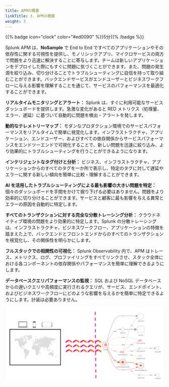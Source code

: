 ```yaml
---
title: APMの概要
linkTitle: 3. APMの概要
weight: 3
---
```


{{% badge icon="clock" color="#ed0090" %}}5分{{% /badge %}}

Splunk APM は、**NoSample** で End to End ですべてのアプリケーションやその依存性に関する可視性を提供し、モノリシックアプリ、マイクロサービスの両方で問題をより迅速に解決することに寄与します。チームは新しいアプリケーションをデプロイした際にもすぐに問題に気づくことができます。また、問題の発生源を絞り込み、切り分けることでトラブルシューティングに自信を持って取り組むことができます。バックエンドサービスがエンドユーザーとビジネスワークフローに与える影響を理解することを通じて、サービスのパフォーマンスを最適化することができます。

**リアルタイムモニタリングとアラート：** Splunk は、すぐに利用可能なサービスダッシュボードを提供します。急激な変化があると RED メトリクス（処理量、エラー、遅延）に基づいて自動的に問題を検出・アラートを発します。


**動的なテレメトリーマップ：** モダンなプロダクション環境でのサービスパフォーマンスをリアルタイムで簡単に視覚化します。インフラストラクチャ、アプリケーション、エンドユーザー、およびすべての依存関係からサービスパフォーマンスをエンドツーエンドで可視化することで、新しい問題を迅速に絞り込み、より効果的にトラブルシューティングを行うことができるようになります。


**インテリジェントなタグ付けと分析：** ビジネス、インフラストラクチャ、アプリケーションからのすべてのタグを一か所で表示し、特定のタグに対して遅延やエラーに関する新しい傾向を簡単に比較・理解することができます。


**AI を活用したトラブルシューティングによる最も影響の大きい問題を特定：** 個々のダッシュボードを手間をかけて掘り下げる必要はありません。問題をより効率的に切り分けることができます。サービスと顧客に最も影響を与える異常とエラーの原因を自動的に特定します。


**すべてのトランザクションに対する完全な分散トレーシング分析：** クラウドネイティブ環境の問題をより効果的に特定します。Splunk の分散トレーシングは、インフラストラクチャ、ビジネスワークフロー、アプリケーションの特徴を踏まえた上で、バックエンドとフロントエンドからのすべてのトランザクションを視覚化し、その関係性を明らかにします。


**フルスタックでの相関性の可視化：** Splunk Observability 内で、APM はトレース、メトリクス、ログ、プロファイリングをすべてリンクさせ、スタック全体における各コンポーネントの依存関係やパフォーマンスを簡単に理解できるようにします。


**データベースクエリパフォーマンスの監視：** SQL および NoSQL データベースからの遅いクエリや高頻度に実行されるクエリが、サービス、エンドポイント、およびビジネスワークフローにどのような影響を与えるかを簡単に特定できるようにします。計装は必要ありません。

![アーキテクチャの概要](images/arch-overview.png)